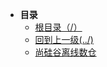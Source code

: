 * **目录**
  * [根目录（/）](/README)
  *  [回到上一级(../)](docs/BigData/README.md)
  * [尚硅谷离线数仓](/BigData/离线数仓/离线数仓)